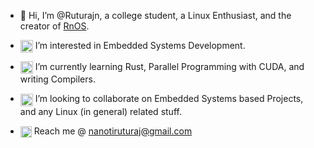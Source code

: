 - 👋 Hi, I’m @Ruturajn, a college student, a Linux Enthusiast, and the creator of [RnOS](https://gitlab.com/ruturajn).

- <img height=20 width=20 src="https://user-images.githubusercontent.com/56625259/161729509-cbccca3e-7faa-41d0-afb6-2c48044d76ff.png" align="center"> I’m interested in Embedded Systems Development.

- <img height=20 width=20 src="https://user-images.githubusercontent.com/56625259/181484042-ba173180-3c7b-4951-a781-d65b27e29292.png" align="center"> I’m currently learning Rust, Parallel Programming with CUDA, and writing Compilers.

- <img height=20 width=20 src="https://user-images.githubusercontent.com/56625259/161731901-760b6cb2-8c2d-470c-87a9-a83fb3d87de8.png" align="center"> I’m looking to collaborate on Embedded Systems based Projects, and any Linux (in general) related stuff.

- <img height=18 width=18 src="https://user-images.githubusercontent.com/56625259/161728880-bf9e37e3-579e-4bed-ae88-6f856bab820a.svg" align="center"> Reach me @ nanotiruturaj@gmail.com


<!---
Ruturajn/Ruturajn is a ✨ special ✨ repository because its `README.md` (this file) appears on your GitHub profile.
You can click the Preview link to take a look at your changes.
--->
